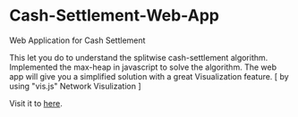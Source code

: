 # Cash-Settlement-Web-App
Web Application for Cash Settlement

This let you do to understand the splitwise cash-settlement algorithm. 
Implemented the max-heap in javascript to solve the algorithm.
The web app will give you a simplified solution with a great Visualization feature.
[ by using "vis.js" Network Visulization ]

Visit it to [here](bit.ly/3t5Nm5Q).
